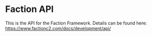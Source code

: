 # Faction API

This is the API for the Faction Framework. Details can be found here: https://www.factionc2.com/docs/development/api/

